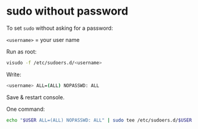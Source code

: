 # sudo without password

To set `sudo` without asking for a password:

`<username>` = your user name

Run as root:

```bash
visudo -f /etc/sudoers.d/<username>
```

Write:
```bash
<username> ALL=(ALL) NOPASSWD: ALL
```
Save & restart console.

One command:
```bash
echo "$USER ALL=(ALL) NOPASSWD: ALL" | sudo tee /etc/sudoers.d/$USER
```
